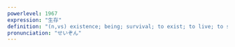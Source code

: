 ```yaml
---
powerlevel: 1967
expression: "生存"
definition: "(n,vs) existence; being; survival; to exist; to live; to survive; (P)"
pronunciation: "せいぞん"
---
```

